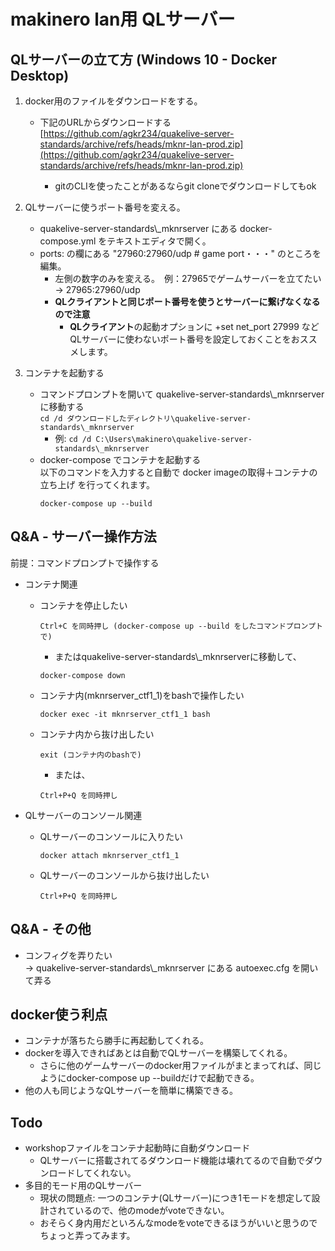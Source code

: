 # makinero lan用 QLサーバー

## QLサーバーの立て方 (Windows 10 - Docker Desktop)
1. docker用のファイルをダウンロードをする。
    - 下記のURLからダウンロードする  
        [https://github.com/agkr234/quakelive-server-standards/archive/refs/heads/mknr-lan-prod.zip](https://github.com/agkr234/quakelive-server-standards/archive/refs/heads/mknr-lan-prod.zip)

        - gitのCLIを使ったことがあるならgit cloneでダウンロードしてもok

2. QLサーバーに使うポート番号を変える。
    - quakelive-server-standards\\_mknrserver にある docker-compose.yml をテキストエディタで開く。
    - ports: の欄にある "27960:27960/udp # game port・・・" のところを編集。
        - 左側の数字のみを変える。　例：27965でゲームサーバーを立てたい → 27965:27960/udp
        - **QLクライアントと同じポート番号を使うとサーバーに繋げなくなるので注意**
          - **QLクライアント**の起動オプションに +set net_port 27999 などQLサーバーに使わないポート番号を設定しておくことをおススメします。

3. コンテナを起動する
    - コマンドプロンプトを開いて quakelive-server-standards\\_mknrserver に移動する  
    ```cd /d ダウンロードしたディレクトリ\quakelive-server-standards\_mknrserver```  
      - 例: ```cd /d C:\Users\makinero\quakelive-server-standards\_mknrserver```
    - docker-compose でコンテナを起動する  
      以下のコマンドを入力すると自動で docker imageの取得＋コンテナの立ち上げ を行ってくれます。
        ```
        docker-compose up --build
        ```
        

## Q&A - サーバー操作方法 
前提：コマンドプロンプトで操作する
- コンテナ関連
  - コンテナを停止したい
    ```
    Ctrl+C を同時押し (docker-compose up --build をしたコマンドプロンプトで)
    ```
    - またはquakelive-server-standards\\_mknrserverに移動して、
    ```
    docker-compose down
    ```
  - コンテナ内(mknrserver_ctf1_1)をbashで操作したい  
    ```
    docker exec -it mknrserver_ctf1_1 bash
    ```
  - コンテナ内から抜け出したい
    ```
    exit (コンテナ内のbashで)
    ```
    - または、  
    ```
    Ctrl+P+Q を同時押し
    ```
    
- QLサーバーのコンソール関連
  - QLサーバーのコンソールに入りたい  
    ```
    docker attach mknrserver_ctf1_1
    ```
  - QLサーバーのコンソールから抜け出したい  
    ```
    Ctrl+P+Q を同時押し
    ```

## Q&A - その他
- コンフィグを弄りたい  
 → quakelive-server-standards\\_mknrserver にある autoexec.cfg を開いて弄る

## docker使う利点
- コンテナが落ちたら勝手に再起動してくれる。
- dockerを導入できればあとは自動でQLサーバーを構築してくれる。
  - さらに他のゲームサーバーのdocker用ファイルがまとまってれば、同じようにdocker-compose up --buildだけで起動できる。
- 他の人も同じようなQLサーバーを簡単に構築できる。

## Todo
- workshopファイルをコンテナ起動時に自動ダウンロード
  - QLサーバーに搭載されてるダウンロード機能は壊れてるので自動でダウンロードしてくれない。
- 多目的モード用のQLサーバー
  - 現状の問題点: 一つのコンテナ(QLサーバー)につき1モードを想定して設計されているので、他のmodeがvoteできない。
  - おそらく身内用だといろんなmodeをvoteできるほうがいいと思うのでちょっと弄ってみます。
